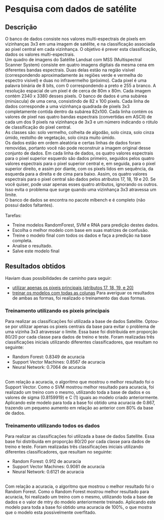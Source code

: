 # Pesquisa com dados de satélite

## Descrição
O banco de dados consiste nos valores multi-espectrais de pixels em vizinhanças 3x3 em uma imagem de satélite, e na classificação associada ao pixel central em cada vizinhança. O objetivo é prever esta classificação, dados os valores multi-espectrais. <br>
Um quadro de imagens do Satélite Landsat com MSS (Multispectral Scanner System) consiste em quatro imagens digitais da mesma cena em diferentes bandas espectrais. Duas delas estão na região visível (correspondendo aproximadamente às regiões verde e vermelha do espectro visível) e duas no infravermelho (próximo). Cada pixel é uma palavra binária de 8 bits, com 0 correspondendo a preto e 255 a branco. A resolução espacial de um pixel é de cerca de 80m x 80m. Cada imagem contém 2340 x 3380 desses pixels. O banco de dados é uma subárea (minúscula) de uma cena, consistindo de 82 x 100 pixels. Cada linha de dados corresponde a uma vizinhança quadrada de pixels 3x3 completamente contida dentro da subárea 82x100. Cada linha contém os valores de pixel nas quatro bandas espectrais (convertidas em ASCII) de cada um dos 9 pixels na vizinhança de 3x3 e um número indicando o rótulo de classificação do pixel central. <br>
As classes são: solo vermelho, colheita de algodão, solo cinza, solo cinza úmido, restolho de vegetação, solo cinza muito úmido. <br>
Os dados estão em ordem aleatória e certas linhas de dados foram removidas, portanto você não pode reconstruir a imagem original desse conjunto de dados. Em cada linha de dados, os quatro valores espectrais para o pixel superior esquerdo são dados primeiro, seguidos pelos quatro valores espectrais para o pixel superior central e, em seguida, para o pixel superior direito, e assim por diante, com os pixels lidos em sequência, da esquerda para a direita e de cima para baixo. Assim, os quatro valores espectrais para o pixel central são dados pelos atributos 17, 18, 19 e 20. Se você quiser, pode usar apenas esses quatro atributos, ignorando os outros. Isso evita o problema que surge quando uma vizinhança 3x3 atravessa um limite. <br>
O banco de dados se encontra no pacote mlbench e é completo (não possui dados faltantes). <br><br>
Tarefas: <br>
- Treine modelos RandomForest, SVM e RNA para predição destes dados.
- Escolha o melhor modelo com base em suas matrizes de confusão.
- Treine o modelo final com todos os dados e faça a predição na base completa.
- Analise o resultado.
- Salve este modelo final

## Resultados obtidos
Haviam duas possibilidades de caminho para seguir:
- [utilizar apenas os pixeis principais (atributos 17, 18, 19, e 20)](Satellite_svm.R)
- [treinar os modelos com todas as colunas](Satellite_rf.R)
Para averiguar os resultados de ambas as formas, foi realizado o treinamento das duas formas.

### Treinamento utilizando os pixeis principais
Para realizar as classificações foi utilizada a base de dados Satellite.
Optou-se por utilizar apenas os pixeis centrais da base para evitar o problema de uma vizinha 3x3 atravessar 
o limite. Essa base foi distribuida em proporção 80/20 por cada classe para dados de treino e teste.
Foram realizadas três classificações iniciais utilizando diferentes classificadores, que resultam
no seguinte:
- Random Forest: 0.8349 de acuracia
- Support Vector Machines: 0.8567 de acuracia
- Neural Network: 0.7064 de acuracia
<br>
Com relação a acuracia, o algoritmo que mostrou o melhor resultado foi o Support Vector.
Como o SVM mostrou melhor resultado para acuracia, foi realizado um treino com o 
mesmo, utilizando toda a base de dados e os valores de sigma (0.8159919) e C (1) iguais ao
modelo criado anteriormente.
Aplicando este modelo para toda a base foi obtido uma acuracia de 0.867, trazendo um pequeno 
aumento em relação ao anterior com 80% da base de dados.

### Treinamento utilizando todos os dados
Para realizar as classificações foi utilizada a base de dados Satellite. Essa base foi 
distribuida em proporção 80/20 por cada classe para dados de treino e teste.
Foram realizadas três classificações iniciais utilizando diferentes classificadores, que resultam
no seguinte:
- Random Forest: 0.912 de acuracia
- Support Vector Machines: 0.9081 de acuracia
- Neural Network: 0.6121 de acuracia
<br>
Com relação a acuracia, o algoritmo que mostrou o melhor resultado foi o Random Forest.
Como o Random Forest mostrou melhor resultado para acuracia, foi realizado um treino com o 
mesmo, utilizando toda a base de dados e o valor de mtry do modelo anteriormente treinado.
Aplicando este modelo para toda a base foi obtido uma acuracia de 100%, o que mostra que o modelo esta
possivelmente overfitado.
